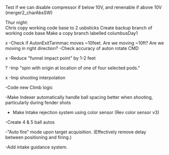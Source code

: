 Test if we can disable compressor if below 10V, and renenable if above 10V  (merger2_charAbsSW) 

Thur night:  
            Chris copy working code base to 2 usbsticks
            Create backup branch of working code base
            Make a copy branch labelled columbusDay1
             

x -Check if AutonExitTarmmac moves ~10feet.  Are we moving ~10ft?  Are we moving in right direction?
-Check accuracy of auton rotate CMD

x -Reduce "funnel impact point" by 1-2 feet

? -Imp "spin with origin at location of one of four selected pods."

x -Imp shooting interpolation

-Code new Climb logic

-Make Indexer automatically handle ball spacing better when shooting, particularly during fender shots

- Make Intake rejection system using color sensor (Rev color sensor v3)

-Create 4 & 5 ball autos

-"Auto fire" mode upon target acquisition.  (Effectively remove delay between positioning and firing.)

-Add intake guidance system.


